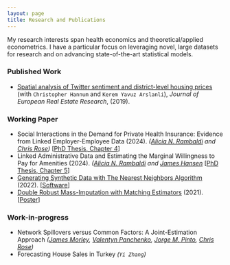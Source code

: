 ```yaml
---
layout: page
title: Research and Publications
---
```


My research interests span health economics and theoretical/applied econometrics. I have a particular focus on leveraging novel, large datasets for research and on advancing state-of-the-art statistical models.

### Published Work

- [Spatial analysis of Twitter sentiment and district-level housing prices](https://www.emerald.com/insight/content/doi/10.1108/JERER-08-2018-0036/full/html) (with `Christopher Hannum` and `Kerem Yavuz Arslanli`), *Journal of European Real Estate Research*, (2019). 

### Working Paper

- Social Interactions in the Demand for Private Health Insurance: Evidence from Linked Employer-Employee Data (2024). *([Alicia N. Rambaldi](https://www.aliciarambaldi.net/) and [Chris Rose](https://sites.google.com/site/christiernrose/))* [[PhD Thesis, Chapter 4](https://espace.library.uq.edu.au/view/UQ:b48c90d)]
- Linked Administrative Data and Estimating the Marginal Willingness to Pay for Amenities (2024). *([Alicia N. Rambaldi](https://www.aliciarambaldi.net/) and [James Hansen](https://sites.google.com/site/jamesfrhansen/home)* [[PhD Thesis, Chapter 5](https://espace.library.uq.edu.au/view/UQ:b48c90d)]
- [Generating Synthetic Data with The Nearest Neighbors Algorithm](https://arxiv.org/abs/2210.00884) (2022). [[Software](https://github.com/alfurka/synloc)]
- [Double Robust Mass-Imputation with Matching Estimators](https://arxiv.org/abs/2110.09275) (2021). [[Poster](https://alfurka.github.io/myfiles/Poster_Presentation.pdf)]
### Work-in-progress

- Network Spillovers versus Common Factors: A Joint-Estimation Approach *([James Morley](https://sites.google.com/site/jamescmorley/), [Valentyn Panchenko](https://www.unsw.edu.au/staff/valentyn-panchenko), [Jorge M. Pinto](https://sites.google.com/site/cokeconphd/research?authuser=0), [Chris Rose](https://sites.google.com/site/christiernrose/))*
- Forecasting House Sales in Turkey *(`Yi Zhang`)*
